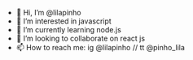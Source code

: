 - 👋 Hi, I’m @lilapinho
- 👀 I’m interested in javascript
- 🌱 I’m currently learning node.js
- 💞️ I’m looking to collaborate on react js
- 📫 How to reach me: ig @lilapinho // tt @pinho_lila

<!---
lilapinho/lilapinho is a ✨ special ✨ repository because its `README.md` (this file) appears on your GitHub profile.
You can click the Preview link to take a look at your changes.
--->
